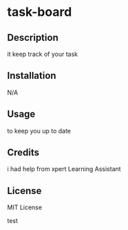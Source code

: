 # task-board

## Description
it keep track of your task

## Installation
N/A

## Usage
to keep you up to date

## Credits
 i had help from xpert Learning Assistant

 ## License
MIT License

test